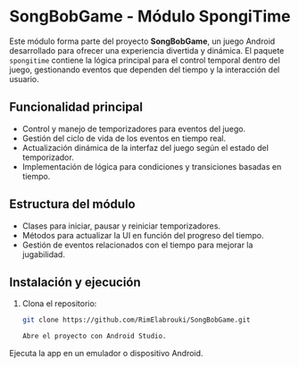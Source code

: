 # SongBobGame - Módulo SpongiTime

Este módulo forma parte del proyecto **SongBobGame**, un juego Android desarrollado para ofrecer una experiencia divertida y dinámica. El paquete `spongitime` contiene la lógica principal para el control temporal dentro del juego, gestionando eventos que dependen del tiempo y la interacción del usuario.

## Funcionalidad principal

- Control y manejo de temporizadores para eventos del juego.
- Gestión del ciclo de vida de los eventos en tiempo real.
- Actualización dinámica de la interfaz del juego según el estado del temporizador.
- Implementación de lógica para condiciones y transiciones basadas en tiempo.

## Estructura del módulo

- Clases para iniciar, pausar y reiniciar temporizadores.
- Métodos para actualizar la UI en función del progreso del tiempo.
- Gestión de eventos relacionados con el tiempo para mejorar la jugabilidad.

## Instalación y ejecución

1. Clona el repositorio:
   ```bash
   git clone https://github.com/RimElabrouki/SongBobGame.git

   Abre el proyecto con Android Studio.

Ejecuta la app en un emulador o dispositivo Android.
